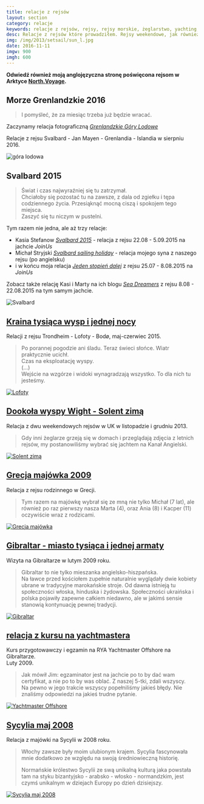 ```yaml
---
title: relacje z rejsów
layout: section
category: relacje
keywords: relacje z rejsów, rejsy, rejsy morskie, żeglarstwo, yachting, jachting, Arktyka, Grecja, Gibraltar, Sycylia, Chorwacja
desc: Relacje z rejsów które prowadziłem. Rejsy weekendowe, jak również: Grenlandia, Spitsbergen, Norwegia, UK, Grecja, Gibraltar, Sycylia.
img: /img/2013/setsail/sun_l.jpg
date: 2016-11-11
imgw: 900
imgh: 600
---
```


**Odwiedź również moją anglojęzyczna stronę poświęcona rejsom w Arktyce [North.Voyage](https://north.voyage).**

Morze Grenlandzkie 2016
-----------------------

> I pomyśleć, że za miesiąc trzeba już będzie wracać.

Zaczynamy relacja fotograficzną *[Grenlandzkie Góry Lodowe](/grenlandzkie-gory-lodowe)*

Relacje z rejsu Svalbard - Jan Mayen - Grenlandia - Islandia w sierpniu 2016.

![góra lodowa](/img/2016/icebergs/góra-lodowa-01.jpeg)


Svalbard 2015
--------------

> Świat i czas najwyraźniej się tu zatrzymał.  
> Chciałoby się pozostać tu na zawsze, z dala od zgiełku i tępa codziennego życia. Przesiąknąć mocną ciszą i spokojem tego miejsca.  
> Zaszyć się tu niczym w pustelni.

Tym razem nie jedna, ale aż trzy relacje:

* Kasia Stefanow *[Svalbard 2015](/svalbard-2015)* - relacja z rejsu 22.08 - 5.09.2015 na jachcie *JoinUs*
* Michał Stryjski *[Svalbard sailing holiday](/svalbard-sailing-holiday)* - relacja mojego syna z naszego rejsu (po angielsku)
* i w końcu moja relacja *[Jeden stopień dalej](/jeden-stopien-dalej)* z rejsu 25.07 - 8.08.2015 na *JoinUs* 

Zobacz także relację Kasi i Marty na ich blogu *[Sea Dreamers](http://sea-dreamers.blogspot.co.uk/2015/09/wakacje-w-arktyce/)* 
z rejsu 8.08 - 22.08.2015 na tym samym jachcie.

![Svalbard](/img/2015/svalbard/svalbard.jpg)



[Kraina tysiąca wysp i jednej nocy](/kraina-1000-wysp-i-1-nocy/) 
---------------------------------------------------------------

Relacji z rejsu Trondheim - Lofoty - Bodø, maj-czerwiec 2015.

> Po porannej pogodzie ani śladu. Teraz świeci słońce. Wiatr praktycznie ucichł.  
> Czas na eksploatację wyspy.  
> (...)  
> Wejście na wzgórze i widoki wynagradzają wszystko. To dla nich tu jesteśmy.  

[![Lofoty](/img/2015/norwegia/lofoty.jpg)](/kraina-1000-wysp-i-1-nocy/) 




[Dookoła wyspy Wight - Solent zimą](/dookola-wight-solent-zima/) 
---------------------------------------------------------------

Relacja z dwu weekendowych rejsów w UK w listopadzie i grudniu 2013.

> Gdy inni żeglarze grzeją się w domach i przeglądają zdjęcia z letnich rejsów, my postanowiliśmy wybrać się jachtem na Kanał Angielski.

[![Solent zimą](/img/2013/setsail/sun_l.jpg)](/dookola-wight-solent-zima/) 





[Grecja majówka 2009](/grecja-majowka/) 
--------------------

Relacja z rejsu rodzinnego w Grecji.

>Tym razem na majówkę wybrał się ze mną nie tylko Michał (7 lat), ale również po raz pierwszy nasza Marta (4), 
oraz Ania (8) i Kacper (11) oczywiście wraz z rodzicami.  

[![Grecja majówka](/img/old/grecja-2009/serifos.jpg)](/grecja-majowka/) 






[Gibraltar - miasto tysiąca i jednej armaty](/gibraltar-miasto-tysiaca-i-jednej-armaty/)
-----------------------------------------------------------------------------------------

Wizyta na Gibraltarze w lutym 2009 roku. 

> Gibraltar to nie tylko mieszanka angielsko-hiszpańska.  
> Na ławce przed kościołem zupełnie naturalnie wyglądały dwie kobiety ubrane w tradycyjne marokańskie stroje. 
> Od dawna istnieją tu społeczności włoska, hinduska i żydowska. Społeczności ukraińska i polska pojawiły zapewne całkiem niedawno, 
> ale w jakimś sensie stanowią kontynuację pewnej tradycji.

[![Gibraltar](/img/old/gibraltar/meczet.jpg)](/gibraltar-miasto-tysiaca-i-jednej-armaty/)






[relacja z kursu na yachtmastera](/yachtmaster-egzamin-kurs/)
--------------------------------------------------------------

Kurs przygotowawczy i egzamin na RYA Yachtmaster Offshore na Gibraltarze.  
Luty 2009.

> Jak mówił Jim: egzaminator jest na jachcie po to by dać wam certyfikat, a nie po to by was oblać.  Z naszej 5-tki, zdali wszyscy.  
> Na pewno w jego trakcie wszyscy popełniliśmy jakieś błędy. Nie znaliśmy odpowiedzi na jakieś trudne pytanie. 

[![Yachtmaster Offshore](/img/old/ym-exam-and-preparation/marina.jpg)](/yachtmaster-egzamin-kurs/)




[Sycylia maj 2008](/sycylia-maj-2008/)
----------------------------------------

Relacja z majówki na Sycylii w 2008 roku.
 
> Włochy zawsze były moim ulubionym krajem. Sycylia fascynowała mnie dodatkowo ze względu na swoją średniowieczną historię. 
>
> Normańskie królestwo Sycylii ze swą unikalną kulturą 
jaka powstała tam na styku bizantyjsko - arabsko - włosko - normandzkim, jest czymś unikalnym w dziejach Europy po dzień dzisiejszy.

[![Sycylia maj 2008](/img/old/sycylia/cefalu.jpg)](/sycylia-maj-2008/)

<!-- Chorwacja majówka 2007 -->
<!-- Chorwacja sierpień 2006 -->
<!-- rejs Kornaty - wodospady Krka -->
<!-- Chorwacja - majówka 2006 -->
